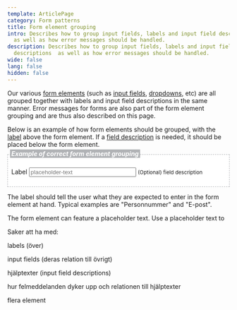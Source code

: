 ```yaml
---
template: ArticlePage
category: Form patterns
title: Form element grouping
intro: Describes how to group input fields, labels and input field descriptions
  as well as how error messages should be handled.
description: Describes how to group input fields, labels and input field
  descriptions  as well as how error messages should be handled.
wide: false
lang: false
hidden: false
---
```

Our various [form elements](/components/web/forms/) (such as [input fields](/components/web/forms/input-field), [dropdowns](/components/web/forms/dropdown), etc) are all grouped together with labels and input field descriptions in the same manner. Error messages for forms are also part of the form element grouping and are thus also described on this page.

Below is an example of how form elements should be grouped, with the [label](/components/web/text/specific-use-text-styles#labels) above the form element. If a [field description](/components/web/text/specific-use-text-styles) is needed, it should be placed below the form element.

<LfuiWrapper>
<div width="100%" style="background-color: white; padding: 8px; border: 1px dashed #B1B3B6">

<h5 style="margin-top: -19px; margin-left: -3px"> <span style="background-color: #B1B3B6; color: white; padding: 1px 3px 1px 3px;">Example of correct form element grouping</span></h5>

<form> <div class="form-group"> <label for="exampleInputEmail1">Label</label> <input type="text" class="form-control" style="width: 50%" aria-describedby="emailHelp1" placeholder="placeholder-text"> <small id="emailHelp1" class="form-text text-muted">(Optional)  field description</small> </div>  </form>

</div>
</LfuiWrapper>



The label should tell the user what they are expected to enter in the form element at hand. Typical examples are "Personnummer" and "E-post".

The form element can feature a placeholder text. Use a placeholder text to 



Saker att ha med:

labels (över)

input fields (deras relation till övrigt)

hjälptexter (input field descriptions)

hur felmeddelanden dyker upp och relationen till hjälptexter



flera element